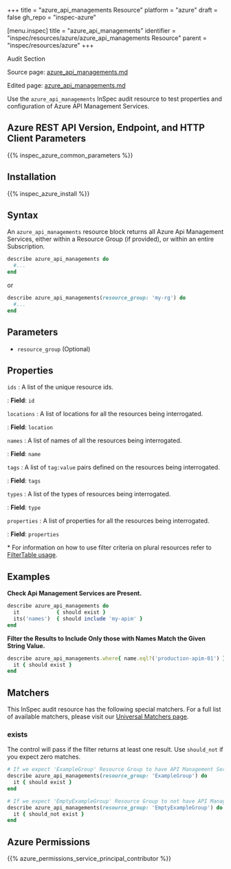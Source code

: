 +++
title = "azure_api_managements Resource"
platform = "azure"
draft = false
gh_repo = "inspec-azure"

[menu.inspec]
title = "azure_api_managements"
identifier = "inspec/resources/azure/azure_api_managements Resource"
parent = "inspec/resources/azure"
+++

<div class="admonition-note">
<p class="admonition-note-title">Audit Section</p>
<div class="admonition-note-text">
<p>Source page: <a href="https://github.com/inspec/inspec-azure/blob/main/docs/resources/azure_api_managements.md">azure_api_managements.md</a></p>
<p>Edited page: <a href="https://github.com/ianmadd/inspec-azure/blob/im/hugo/docs-chef-io/content/inspec/resources/azure_api_managements.md">azure_api_managements.md</a></p>
</div>
</div>



Use the `azure_api_managements` InSpec audit resource to test properties and configuration of Azure API Management Services.

## Azure REST API Version, Endpoint, and HTTP Client Parameters

{{% inspec_azure_common_parameters %}}

## Installation

{{% inspec_azure_install %}}

## Syntax

An `azure_api_managements` resource block returns all Azure Api Management Services, either within a Resource Group (if provided), or within an entire Subscription.
```ruby
describe azure_api_managements do
  #...
end
```
or
```ruby
describe azure_api_managements(resource_group: 'my-rg') do
  #...
end
```

## Parameters

- `resource_group` (Optional)

## Properties

`ids`
: A list of the unique resource ids.

: **Field**: `id`

`locations`
: A list of locations for all the resources being interrogated.

: **Field**: `location`

`names`
: A list of names of all the resources being interrogated.

: **Field**: `name`

`tags`
: A list of `tag:value` pairs defined on the resources being interrogated.

: **Field**: `tags`

`types`
: A list of the types of resources being interrogated.

: **Field**: `type`

`properties`
: A list of properties for all the resources being interrogated.

: **Field**: `properties`

<superscript>*</superscript> For information on how to use filter criteria on plural resources refer to [FilterTable usage](https://github.com/inspec/inspec/blob/master/dev-docs/filtertable-usage.md).

## Examples

**Check Api Management Services are Present.**

```ruby
describe azure_api_managements do
  it            { should exist }
  its('names')  { should include 'my-apim' }
end
```
**Filter the Results to Include Only those with Names Match the Given String Value.**

```ruby
describe azure_api_managements.where{ name.eql?('production-apim-01') } do
  it { should exist }
end
```

## Matchers

This InSpec audit resource has the following special matchers. For a full list of available matchers, please visit our [Universal Matchers page](https://www.inspec.io/docs/reference/matchers/).

### exists

The control will pass if the filter returns at least one result. Use `should_not` if you expect zero matches.
```ruby
# If we expect 'ExampleGroup' Resource Group to have API Management Services
describe azure_api_managements(resource_group: 'ExampleGroup') do
  it { should exist }
end

# If we expect 'EmptyExampleGroup' Resource Group to not have API Management Services
describe azure_api_managements(resource_group: 'EmptyExampleGroup') do
  it { should_not exist }
end
```

## Azure Permissions

{{% azure_permissions_service_principal_contributor %}}


